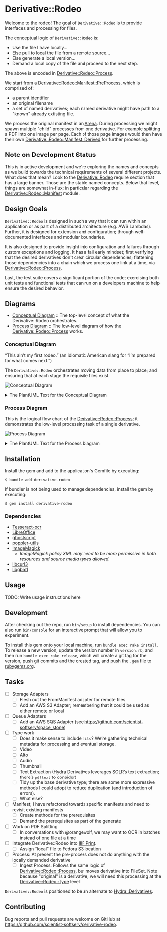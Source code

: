 # Derivative::Rodeo

Welcome to the rodeo!  The goal of `Derivative::Rodeo` is to provide interfaces and processing for files.

The conceptual logic of `Derivative::Rodeo` is:

- Use the file I have locally…
- Else pull to local the file from a remote source…
- Else generate a local version…
- Demand a local copy of the file and proceed to the next step.

The above is encoded in [Derivative::Rodeo::Process](./lib/derivative/rodeo/process.rb).

We start from a [Derivative::Rodeo::Manifest::PreProcess](./lib/derivative/rodeo/manifest/pre_process.rb), which is comprised of:

- a parent identifier
- an original filename
- a set of named derivatives; each named derivative might have path to a "known" already extisting file.

We process the original manifest in an [Arena](./lib/derivative/rodeo/arena.rb).  During processing we might spawn multiple "child" processes from one derivative.  For example splitting a PDF into one image per page.  Each of those page images would then have their own [Derivative::Rodeo::Manifest::Derived](./lib/derivative/rodeo/manifest/derived.rb) for further processing.

## Note on Development Status

This is in active development and we're exploring the names and concepts as we build towards the technical requirements of several different projects.  What does that mean?  Look to the [Derivative::Rodeo](./lib/derivative/rodeo.rb) require section that has a large banner.  Those are the stable named concepts.  Below that level, things are somewhat in-flux; in particular regarding the [Derivative::Rodeo::Manifest](./lib/derivative/rodeo/manifest.rb) module. 

## Design Goals

`Derivative::Rodeo` is designed in such a way that it can run within an application or as part of a distributed architecture (e.g. AWS Lambdas).  Further, it is designed for extension and configuration; through well-documented interfaces and modular boundaries.

It is also designed to provide insight into configuration and failures through custom exceptions and logging.  It has a fail early mindset; first verifying that the desired derivatives don't creat circular dependencies; flattening those dependencies into a chain which we process one link at a time, via [Derivative::Rodeo::Process](./lib/derivative/rodeo/process.rb).

Last, the test suite covers a significant portion of the code; exercising both unit tests and functional tests that can run on a developers machine to help ensure the desired behavior.

## Diagrams

- [Conceptual Diagram](#conceptual-diagram) :: The top-level concept of what the Derivative::Rodeo orchestrates.
- [Process Diagram](#proces-diagram) :: The low-level diagram of how the [Derivative::Rodeo::Process](./lib/derivative/rodeo/process.rb) works.

### Conceptual Diagram

“This ain’t my first rodeo.” (an idiomatic American slang for “I’m prepared for what comes next.”)

The `Derivative::Rodeo` orchestrates moving data from place to place; and ensuring that at each stage the requisite files exist.

![Conceptual Diagram](./artifacts/derivative-rodeo.png)

<details>
<summary>The PlantUML Text for the Conceptual Diagram</summary>

```plantuml
@startuml
!theme amiga

component "Pre-Process Arena" {
	() "Local" as pre_process_local
	() "Remote" as pre_process_remote
	control Processor as pre_processor
	pre_processor -- pre_process_local
	pre_processor -- pre_process_remote
}

cloud "Original Storage" as original_storage

cloud "Processing Storage" as processing_storage


component "Ingest Arena" {
	() "Remote" as ingest_remote
	() "Local" as ingest_local
	control Processor as ingest_processor
	ingest_processor -- ingest_remote
	ingest_processor -- ingest_local
}

folder "Ingest\nFile\nSystem" as ingest_storage

original_storage --> pre_process_remote
pre_process_local --> processing_storage
processing_storage --> ingest_remote
ingest_local --> ingest_storage

@enduml

```

</details>


### Process Diagram

This is the logical flow chart of the [Derivative::Rodeo::Process](./lib/derivative/rodeo/process.rb); it demonstrates the low-level processing task of a single derivative.

![Process Diagram](./artifacts/derivative-rodeo-process-diagram.png)

<details>
<summary>The PlantUML Text for the Process Diagram</summary>

```puml
@startuml
!theme amiga

start

if (derivative local?) then (yes)

elseif (derivative remote?) then (yes)
	:pull to local;
else
	:generate local;
endif

if (demand local exists?) then (yes)

	
else (no)
	:raise exception;
        stop	
endif
:enqueue next;
@enduml
```

</details>

## Installation

Install the gem  and add to the application's Gemfile by executing:

    $ bundle add derivative-rodeo

If bundler is not being used to manage dependencies, install the gem by executing:

    $ gem install derivative-rodeo

### Dependencies

  * [Tesseract-ocr](https://github.com/tesseract-ocr/)
  * [LibreOffice](https://www.libreoffice.org/)
  * [ghostscript](https://www.ghostscript.com/)
  * [poppler-utils](https://poppler.freedesktop.org/)
  * [ImageMagick](https://github.com/ImageMagick/ImageMagick6)
    - _ImageMagick policy XML may need to be more permissive in both resources  and source media types allowed._
  * [libcurl3](https://packages.ubuntu.com/search?keywords=libcurl3)
  * [libgbm1](https://packages.debian.org/sid/libgbm1)

## Usage

TODO: Write usage instructions here

## Development

After checking out the repo, run `bin/setup` to install dependencies. You can also run `bin/console` for an interactive prompt that will allow you to experiment.

To install this gem onto your local machine, run `bundle exec rake install`. To release a new version, update the version number in `version.rb`,  and then run `bundle exec rake release`, which will create a git tag for the version, push git commits  and the created tag,  and push the `.gem` file to [rubygems.org](https://rubygems.org).

## Tasks

- [ ] Storage Adapters
  - [ ] Flesh out the FromManifest adapter for remote files
  - [ ] Add an AWS S3 Adapter; remembering that it could be used as either remote or local
- [ ] Queue Adapters
   - [ ] Add an AWS SQS Adapter (see https://github.com/scientist-softserv/space_stone)
- [ ] Type work
  - [ ] Does it make sense to include `fits`?  We’re gathering technical metadata for processing and eventual storage.
  - [ ] Video
  - [ ] Alto
  - [ ] Audio
  - [ ] Thumbnail
  - [ ] Text Extraction (Hydra Derivatives leverages SOLR’s text extraction; there’s `pdftext` to consider)
  - [ ] Tidy up the base derivative type; there are some more expressive methods I could adopt to reduce duplication (and introduction of errors).
  - [ ] What else?
- [ ] Manifest; I have refactored towards specific manifests and need to revisit existing manifests
  - [ ] Create methods for the prerequisites
  - [ ] Demand the prerequisites as part of the generate
- [ ] Work on PDF Splitting
  - [ ] In conversations with @orangewolf, we may want to OCR in batches instead of one file at a time
- [ ] Integrate Derivative::Rodeo into [IIIF Print](https://github.com/scientist-softserv/iiif_print/).
  - [ ] Assign “local” file to Fedora S3 location
- [ ] Process: At present the pre-process does not do anything with the locally demanded derivative
  - [ ] Ingest Process: Follows the same logic of [Derivative::Rodeo::Process](./lib/derivative/rodeo/process.rb), but moves derivative into FileSet.  Note because "original" is a derivative, we will need this processing at the [Derivative::Rodeo::Type](./lib/derivative/rodeo/type.rb) level

`Derivative::Rodeo` is positioned to be an alternate to [Hydra::Derivatives](https://github.com/samvera/hydra-derivatives).


## Contributing

Bug reports and pull requests are welcome on GitHub at https://github.com/scientist-softserv/derivative-rodeo.
